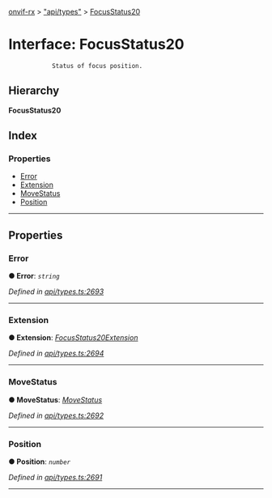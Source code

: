 [onvif-rx](../README.md) > ["api/types"](../modules/_api_types_.md) > [FocusStatus20](../interfaces/_api_types_.focusstatus20.md)

# Interface: FocusStatus20

```
            Status of focus position.
```

## Hierarchy

**FocusStatus20**

## Index

### Properties

* [Error](_api_types_.focusstatus20.md#error)
* [Extension](_api_types_.focusstatus20.md#extension)
* [MoveStatus](_api_types_.focusstatus20.md#movestatus)
* [Position](_api_types_.focusstatus20.md#position)

---

## Properties

<a id="error"></a>

###  Error

**● Error**: *`string`*

*Defined in [api/types.ts:2693](https://github.com/patrickmichalina/onvif-rx/blob/1596479/src/api/types.ts#L2693)*

___
<a id="extension"></a>

###  Extension

**● Extension**: *[FocusStatus20Extension](_api_types_.focusstatus20extension.md)*

*Defined in [api/types.ts:2694](https://github.com/patrickmichalina/onvif-rx/blob/1596479/src/api/types.ts#L2694)*

___
<a id="movestatus"></a>

###  MoveStatus

**● MoveStatus**: *[MoveStatus](../enums/_api_types_.movestatus.md)*

*Defined in [api/types.ts:2692](https://github.com/patrickmichalina/onvif-rx/blob/1596479/src/api/types.ts#L2692)*

___
<a id="position"></a>

###  Position

**● Position**: *`number`*

*Defined in [api/types.ts:2691](https://github.com/patrickmichalina/onvif-rx/blob/1596479/src/api/types.ts#L2691)*

___

